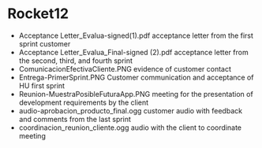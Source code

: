 # Rocket12
- Acceptance Letter_Evalua-signed(1).pdf
  acceptance letter from the first sprint customer
- Acceptance Letter_Evalua_Final-signed (2).pdf
   acceptance letter from the second, third, and fourth sprint
- ComunicacionEfectivaCliente.PNG
  evidence of customer contact
-  Entrega-PrimerSprint.PNG
  Customer communication and acceptance of HU first sprint
- Reunion-MuestraPosibleFuturaApp.PNG
  meeting for the presentation of development requirements by the client
- audio-aprobacion_producto_final.ogg
  customer audio with feedback and comments from the last sprint
- coordinacion_reunion_cliente.ogg
  audio with the client to coordinate meeting
